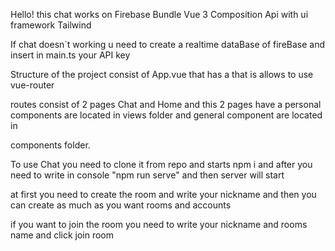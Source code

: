 Hello! this chat works on Firebase Bundle Vue 3 Composition Api with ui framework Tailwind

If chat doesn`t working u need to create a realtime dataBase of fireBase and insert in main.ts your API key

Structure of the project consist of App.vue that has a <router-view/> that is allows to use vue-router

routes consist of 2 pages Chat and Home and this 2 pages have a personal components are located in views folder and general component are located in

components folder.

To use Chat you need to clone it from repo and starts npm i and after you need to write in console "npm run serve" and then server will start

at first you need to create the room and write your nickname and then you can create as much as you want rooms and accounts

if you want to join the room you need to write your nickname and rooms name and click join room